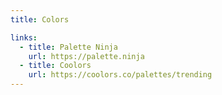 ```yaml
---
title: Colors

links:
  - title: Palette Ninja
    url: https://palette.ninja
  - title: Coolors
    url: https://coolors.co/palettes/trending
---
```

